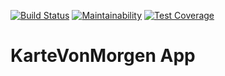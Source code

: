 [![Build Status](https://travis-ci.com/sebokopter/KarteVonMorgenApp.svg?branch=master)](https://travis-ci.com/sebokopter/KarteVonMorgenApp)
[![Maintainability](https://api.codeclimate.com/v1/badges/ab873e12651df275be03/maintainability)](https://codeclimate.com/github/sebokopter/KarteVonMorgenApp/maintainability)
[![Test Coverage](https://api.codeclimate.com/v1/badges/ab873e12651df275be03/test_coverage)](https://codeclimate.com/github/sebokopter/KarteVonMorgenApp/test_coverage)

# KarteVonMorgen App